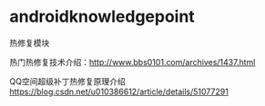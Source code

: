 # androidknowledgepoint

热修复模块

热门热修复技术介绍：http://www.bbs0101.com/archives/1437.html

QQ空间超级补丁热修复原理介绍
https://blog.csdn.net/u010386612/article/details/51077291

